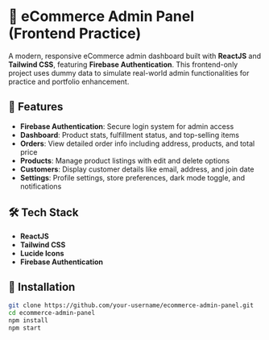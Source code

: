 # 🛒 eCommerce Admin Panel (Frontend Practice)

A modern, responsive eCommerce admin dashboard built with **ReactJS** and **Tailwind CSS**, featuring **Firebase Authentication**. This frontend-only project uses dummy data to simulate real-world admin functionalities for practice and portfolio enhancement.

## 🚀 Features

- **Firebase Authentication**: Secure login system for admin access  
- **Dashboard**: Product stats, fulfillment status, and top-selling items  
- **Orders**: View detailed order info including address, products, and total price  
- **Products**: Manage product listings with edit and delete options  
- **Customers**: Display customer details like email, address, and join date  
- **Settings**: Profile settings, store preferences, dark mode toggle, and notifications  

## 🛠️ Tech Stack

- **ReactJS**  
- **Tailwind CSS**  
- **Lucide Icons**  
- **Firebase Authentication**

## 📂 Installation

```bash
git clone https://github.com/your-username/ecommerce-admin-panel.git
cd ecommerce-admin-panel
npm install
npm start
